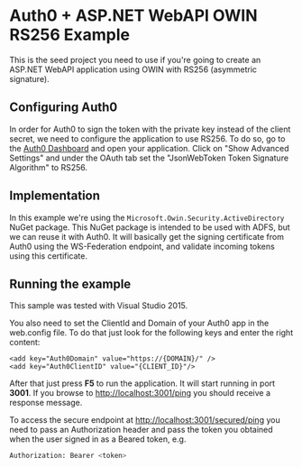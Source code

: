 # Auth0 + ASP.NET WebAPI OWIN RS256 Example

This is the seed project you need to use if you're going to create an ASP.NET WebAPI application using OWIN with RS256 (asymmetric signature).

## Configuring Auth0

In order for Auth0 to sign the token with the private key instead of the client secret, we need to configure the application to use RS256. To do so, go to the [Auth0 Dashboard](https://manage.auth0.com) and open your application. Click on "Show Advanced Settings" and under the OAuth tab set the "JsonWebToken Token Signature Algorithm" to RS256.

## Implementation

In this example we're using the `Microsoft.Owin.Security.ActiveDirectory` NuGet package. This NuGet package is intended to be used with ADFS, but we can reuse it with Auth0. It will basically get the signing certificate from Auth0 using the WS-Federation endpoint, and validate incoming tokens using this certificate.

## Running the example

This sample was tested with Visual Studio 2015.

You also need to set the ClientId and Domain of your Auth0 app in the web.config file. To do that just look for the following keys and enter the right content:

```CSharp
<add key="Auth0Domain" value="https://{DOMAIN}/" />
<add key="Auth0ClientID" value="{CLIENT_ID}"/>
```

After that just press **F5** to run the application. It will start running in port **3001**. If you browse to [http://localhost:3001/ping](http://localhost:3001/ping) you should receive a response message.

To access the secure endpoint at [http://localhost:3001/secured/ping](http://localhost:3001/secured/ping) you need to pass an Authorization header and pass the token you obtained when the user signed in as a Beared token, e.g.

``` bash
Authorization: Bearer <token>
```